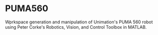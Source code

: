 # PUMA560
Wprkspace generation and manipulation of Unimation's PUMA 560 robot using Peter Corke's Robotics, Vision, and Control Toolbox in MATLAB.
